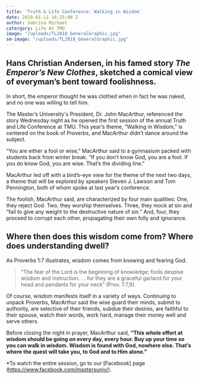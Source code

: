 ```yaml
---
title: 'Truth & Life Conference: Walking in Wisdom'
date: 2018-01-11 16:25:00 Z
author: Sabrina Michael
catergory: Life At TMU
image: "/uploads/TL2018_GeneralGraphic.jpg"
sm-image: "/uploads/TL2018_GeneralGraphic.jpg"
---
```


## Hans Christian Andersen, in his famed story *The Emperor’s New Clothes*, sketched a comical view of everyman’s bent toward foolishness.

In short, the emperor thought he was clothed when in fact he was naked, and no one was willing to tell him.

The Master’s University's President, Dr. John MacArthur, referenced the story Wednesday night as he opened the first session of the annual Truth and Life Conference at TMU. This year’s theme, “Walking in Wisdom,” is centered on the book of Proverbs, and MacArthur didn’t dance around the subject.

“You are either a fool or wise,” MacArthur said to a gymnasium packed with students back from winter break. “If you don’t know God, you are a fool. If you do know God, you are wise. That’s the dividing line.”

MacArthur led off with a bird’s-eye view for the theme of the next two days, a theme that will be explored by speakers Steven J. Lawson and Tom Pennington, both of whom spoke at last year’s conference.

The foolish, MacArthur said, are characterized by four main qualities: One, they reject God. Two, they worship themselves. Three, they mock at sin and “fail to give any weight to the destructive nature of sin.” And, four, they proceed to corrupt each other, propagating their own folly and ignorance.

## **Where then does this wisdom come from? Where does understanding dwell?**

As Proverbs 1:7 illustrates, wisdom comes from knowing and fearing God.

> “The fear of the Lord is the beginning of knowledge; fools despise wisdom and instruction. . . for they are a graceful garland for your head and pendants for your neck” (Prov. 1:7,9).

Of course, wisdom manifests itself in a variety of ways. Continuing to unpack Proverbs, MacArthur said the wise guard their minds, submit to authority, are selective of their friends, subdue their desires, are faithful to their spouse, watch their words, work hard, manage their money well and serve others.

Before closing the night in prayer, MacArthur said, **“This whole effort at wisdom should be going on every day, every hour. Buy up your time so you can walk in wisdom. Wisdom is found with God, nowhere else. That’s where the quest will take you, to God and to Him alone.”**

*To watch the entire session, go to our [Facebook] page (https://www.facebook.com/mastersuniv/).